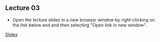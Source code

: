 ## Lecture 03

- Open the lecture slides in a new browser window by right-clicking on the link below and and then selecting "Open link in new window".

[Slides](/assets/lectures/lect03/Lecture_03_noSol.html)                              
